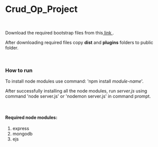 # Crud_Op_Project
<br>
<p>Download the required bootstrap files from this<a href="https://adminlte.io/themes/AdminLTE/documentation/index.html" type="_Blank"> link </a> .</p>
<p>After downloading required files copy <strong>dist</strong> and <strong>plugins</strong> folders to public folder. </p>
<br>
<h3>How to run </h3>
<p>To install node modules use command: 'npm install <em>module-name</em>'.</p> 
<p>After successfully installing all the node modules, run <em>server.js</em> using command 'node server.js' or 'nodemon server.js' in command prompt.</p> 
<br>
<h4>Required node modules:</h4>
<ol>
  <li>express</li>
  <li>mongodb</li>
  <li>ejs</li>
</ol>
